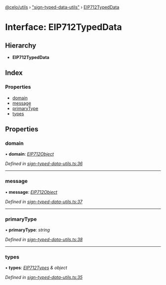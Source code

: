 [@celo/utils](../README.md) › ["sign-typed-data-utils"](../modules/_sign_typed_data_utils_.md) › [EIP712TypedData](_sign_typed_data_utils_.eip712typeddata.md)

# Interface: EIP712TypedData

## Hierarchy

* **EIP712TypedData**

## Index

### Properties

* [domain](_sign_typed_data_utils_.eip712typeddata.md#domain)
* [message](_sign_typed_data_utils_.eip712typeddata.md#message)
* [primaryType](_sign_typed_data_utils_.eip712typeddata.md#primarytype)
* [types](_sign_typed_data_utils_.eip712typeddata.md#types)

## Properties

###  domain

• **domain**: *[EIP712Object](_sign_typed_data_utils_.eip712object.md)*

*Defined in [sign-typed-data-utils.ts:36](https://github.com/celo-org/celo-monorepo/blob/master/packages/sdk/utils/src/sign-typed-data-utils.ts#L36)*

___

###  message

• **message**: *[EIP712Object](_sign_typed_data_utils_.eip712object.md)*

*Defined in [sign-typed-data-utils.ts:37](https://github.com/celo-org/celo-monorepo/blob/master/packages/sdk/utils/src/sign-typed-data-utils.ts#L37)*

___

###  primaryType

• **primaryType**: *string*

*Defined in [sign-typed-data-utils.ts:38](https://github.com/celo-org/celo-monorepo/blob/master/packages/sdk/utils/src/sign-typed-data-utils.ts#L38)*

___

###  types

• **types**: *[EIP712Types](_sign_typed_data_utils_.eip712types.md) & object*

*Defined in [sign-typed-data-utils.ts:35](https://github.com/celo-org/celo-monorepo/blob/master/packages/sdk/utils/src/sign-typed-data-utils.ts#L35)*
